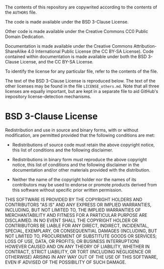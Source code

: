 The contents of this repository are copywrited according to the contents of the 
`AUTHORS` file.

The code is made available under the BSD 3-Clause License.

Other code is made available under the Creative Commons CC0 Public Domain Dedication.

Documentation is made available under the Creative Commons
Attribution-ShareAlike 4.0 International Public License (the CC BY-SA License).
Code contained within documentation is made available under both the BSD
3-Clause License, and the CC BY-SA License.

To identify the license for any particular file, refer to the contents of the
file.

The text of the BSD 3-Clause License is reproduced below.  The text of the
other licenses may be found in the file `LICENSE_others.md`.  Note that all
three licenses are equally important, but are kept in a separate file to aid
GitHub's irepository license-detection mechanisms.

# BSD 3-Clause License

Redistribution and use in source and binary forms, with or without
modification, are permitted provided that the following conditions are met:

* Redistributions of source code must retain the above copyright notice, this
  list of conditions and the following disclaimer.

* Redistributions in binary form must reproduce the above copyright notice,
  this list of conditions and the following disclaimer in the documentation
  and/or other materials provided with the distribution.

* Neither the name of the copyright holder nor the names of its
  contributors may be used to endorse or promote products derived from
  this software without specific prior written permission.

THIS SOFTWARE IS PROVIDED BY THE COPYRIGHT HOLDERS AND CONTRIBUTORS "AS IS"
AND ANY EXPRESS OR IMPLIED WARRANTIES, INCLUDING, BUT NOT LIMITED TO, THE
IMPLIED WARRANTIES OF MERCHANTABILITY AND FITNESS FOR A PARTICULAR PURPOSE ARE
DISCLAIMED. IN NO EVENT SHALL THE COPYRIGHT HOLDER OR CONTRIBUTORS BE LIABLE
FOR ANY DIRECT, INDIRECT, INCIDENTAL, SPECIAL, EXEMPLARY, OR CONSEQUENTIAL
DAMAGES (INCLUDING, BUT NOT LIMITED TO, PROCUREMENT OF SUBSTITUTE GOODS OR
SERVICES; LOSS OF USE, DATA, OR PROFITS; OR BUSINESS INTERRUPTION) HOWEVER
CAUSED AND ON ANY THEORY OF LIABILITY, WHETHER IN CONTRACT, STRICT LIABILITY,
OR TORT (INCLUDING NEGLIGENCE OR OTHERWISE) ARISING IN ANY WAY OUT OF THE USE
OF THIS SOFTWARE, EVEN IF ADVISED OF THE POSSIBILITY OF SUCH DAMAGE.
